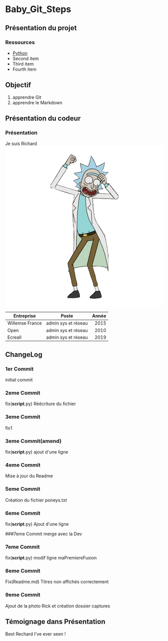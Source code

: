 # Baby_Git_Steps

## Présentation du projet

### Ressources
- [Python](https://www.python.org)
- Second item
- Third item
- Fourth item 

## Objectif
1. apprendre Git
2. apprendre le Markdown


## Présentation du codeur
### Présentation

Je suis Richard
![rick](rick.png)

| Entreprise   |  Poste    |  Année |
|----------|:-------------:|------:|
| Willemse France |  admin sys et réseau | 2015 |
| Open |    admin sys et réseau  |   2010 |
| Ecreall |  admin sys et réseau |    2019 |

## ChangeLog
### 1er Commit
initial commit

### 2eme Commit
fix(__script__.py) Réécriture du fichier

### 3eme Commit
fix1

### 3eme Commit(amend)
fix(__script__.py) ajout d'une ligne

### 4eme Commit
Mise à jour du Readme


### 5eme Commit
Création du fichier poneys.txt

### 6eme Commit
fix(__script__.py) Ajout d'une ligne

###7eme Commit
merge avec la Dev

### 7eme Commit
fix(__script__.py) modif ligne maPremiereFusion

### 8eme Commit
Fix(Readme.md) Titres non affichés correctement

### 9eme Commit
Ajout de la photo Rick et création dossier captures

## Témoignage dans Présentation
Best Rechard I've ever seen !